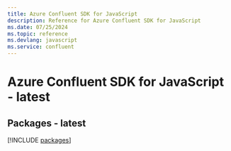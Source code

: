 ```yaml
---
title: Azure Confluent SDK for JavaScript
description: Reference for Azure Confluent SDK for JavaScript
ms.date: 07/25/2024
ms.topic: reference
ms.devlang: javascript
ms.service: confluent
---
```

# Azure Confluent SDK for JavaScript - latest
## Packages - latest
[!INCLUDE [packages](confluent-index.md)]